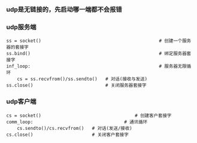 ### **udp是无链接的，先启动哪一端都不会报错**

### udp服务端

```
ss = socket()   										 # 创建一个服务器的套接字
ss.bind()       										 # 绑定服务器套接字
inf_loop:       										 # 服务器无限循环
    cs = ss.recvfrom()/ss.sendto()	 # 对话(接收与发送)
ss.close()                        	 # 关闭服务器套接字
```

### udp客户端

```
cs = socket()   								# 创建客户套接字
comm_loop:      						    # 通讯循环
    cs.sendto()/cs.recvfrom()   # 对话(发送/接收)
cs.close()                      # 关闭客户套接字
```